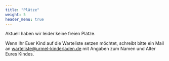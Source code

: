 ```yaml
---
title: "Plätze"
weight: 5
header_menu: true
---
```


Aktuell haben wir leider keine freien Plätze. 

Wenn Ihr Euer Kind auf die Warteliste setzen möchtet, schreibt bitte ein Mail an [warteliste@urmel-kinderladen.de](mailto:warteliste@urmel-kinderladen.de) mit Angaben zum Namen und Alter Eures Kindes. 
